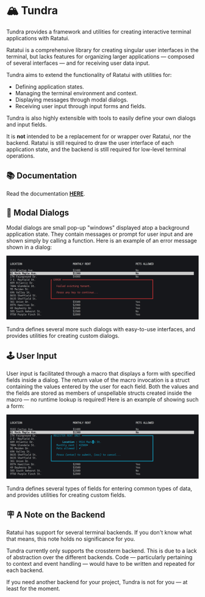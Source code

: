 # 🏔️ Tundra

Tundra provides a framework and utilities for creating interactive terminal applications with Ratatui. 

Ratatui is a comprehensive library for creating singular user interfaces in the terminal, but lacks features
for organizing larger applications — composed of several interfaces — and for receiving user data input. 

Tundra aims to extend the functionality of Ratatui with utilities for: 

- Defining application states. 
- Managing the terminal environment and context. 
- Displaying messages through modal dialogs. 
- Receiving user input through input forms and fields. 

Tundra is also highly extensible with tools to easily define your own dialogs and input fields. 

It is **not** intended to be a replacement for or wrapper over Ratatui, nor the backend. Ratatui is still
required to draw the user interface of each application state, and the backend is still required for
low-level terminal operations. 


## 📚 Documentation

Read the documentation **[HERE](www.google.com)**. 


## 🪪 Modal Dialogs

Modal dialogs are small pop-up "windows" displayed atop a background application state. They contain messages
or prompt for user input and are shown simply by calling a function. Here is an example of an error message
shown in a dialog: 

![dialog error demo](img/dialog_error.png)

Tundra defines several more such dialogs with easy-to-use interfaces, and provides utilities for creating
custom dialogs. 


## 🕹️ User Input

User input is facilitated through a macro that displays a form with specified fields inside a dialog. The 
return value of the macro invocation is a struct containing the values entered by the user for each field. Both the values and the fields are stored as members of unspellable structs created inside the macro — 
no runtime lookup is required! Here is an example of showing such a form: 

![dialog form demo](img/dialog_form.png)

Tundra defines several types of fields for entering common types of data, and provides utilities for 
creating custom fields. 


## 🪧 A Note on the Backend
 
Ratatui has support for several terminal backends. If you don't know what that means, this note holds no
significance for you. 
 
Tundra currently only supports the crossterm backend. This is due to a lack of abstraction over the different
backends. Code — particularly pertaining to context and event handling — would have to be written and
repeated for each backend. 
 
If you need another backend for your project, Tundra is not for you — at least for the moment. 
